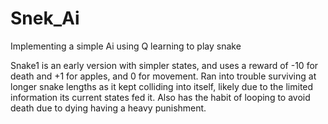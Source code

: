 # Snek_Ai
Implementing a simple Ai using Q learning to play snake

Snake1 is an early version with simpler states, and uses a reward of -10 for death and +1 for apples, and 0 for movement. 
Ran into trouble surviving at longer snake lengths as it kept colliding into itself, likely due to the limited information its current states fed it.
Also has the habit of looping to avoid death due to dying having a heavy punishment.
